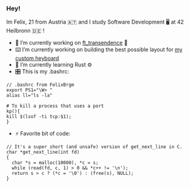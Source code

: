 ### Hey!

Im Felix, 21 from Austria 🇦🇹 and I study Software Development 🖥 at 42 Heilbronn 🇩🇪
!
- 🔭 I’m currently working on [ft_transendence](https://github.com/FelixBrgm/42-ft_transendence) 🐳
- ⌨️ I’m currently working on building the best possible layout for [my custom heyboard](https://github.com/FelixBrgm/rae-dux)
- 🌱 I’m currently learning Rust ⚙️
- 🎛 This is my .bashrc: 
```
// .bashrc from FelixBrgm
export PS1="\W> "
alias ll="ls -la"

# To kill a process that uses a port
kp(){ 
kill $(lsof -ti tcp:$1);
}
```
- ⚡ Favorite bit of code: 
```
// It's a super short (and unsafe) version of get_next_line in C.
char *get_next_line(int fd)
{
  char *s = malloc(10000), *c = s;
  while (read(fd, c, 1) > 0 && *c++ != '\n');
  return s > c ? (*c = '\0') : (free(s), NULL);
}
```

